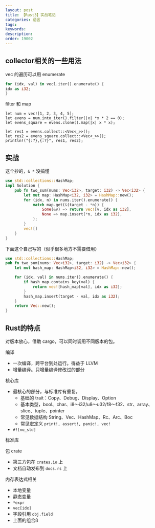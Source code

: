 ```yaml
---
layout: post
title: 【Rust3】实战笔记
categories: 语言
tags:
keywords:
description:
order: 19002
---
```


## collector相关的一些用法

vec 的遍历可以用 enumerate

```rust
for (idx, val) in vec1.iter().enumerate() {
idx as i32;
}
```


filter 和 map

```
let num = vec![1, 2, 3, 4, 5];
let evens = num.into_iter().filter(|x| *x * 2 == 0);
let evens_square = evens.clone().map(|x| x * x);

let res1 = evens.collect::<Vec<_>>();
let res2 = evens_square.collect::<Vec<_>>();
println!("{:?},{:?}", res1, res2);
```




## 实战

这个抄的，`& *` 没搞懂

```Rust
use std::collections::HashMap;
impl Solution {
    pub fn two_sum(nums: Vec<i32>, target: i32) -> Vec<i32> {
        let mut map: HashMap<i32, i32> = HashMap::new();
        for (idx, n) in nums.iter().enumerate() {
            match map.get(&(target - *n)) {
                Some(&v) => return vec![v, idx as i32],
                None => map.insert(*n, idx as i32),
            };
        }
        vec![]
    }
}
```

下面这个自己写的（似乎很多地方不需要借用）

```Rust
use std::collections::HashMap;
pub fn two_sum(nums: Vec<i32>, target: i32) -> Vec<i32> {
    let mut hash_map: HashMap<i32, i32> = HashMap::new();

    for (idx, val) in nums.iter().enumerate() {
        if hash_map.contains_key(val) {
            return vec![hash_map[val], idx as i32];
        }
        hash_map.insert(target - val, idx as i32);
    }
    return Vec::new();
}
```


## Rust的特点

对版本放心，借助 cargo，可以同时调用不同版本的包。

编译
- 一次编译，跨平台到处运行。得益于 LLVM
- 增量编译。只增量编译修改过的部分

核心库
- 最核心的部分，与标准库有重复。
    - 基础的 trait：Copy、Debug、Display、Option
    - 基本类型，bool、char、i8～i32/u8～u32/f8～f32、str、array、slice、tuple、pointer
    - 常见数据结构 String、Vec、HashMap、Rc、Arc、Boc
    - 常见宏定义 `print!, assert!, panic!, vec!`
- `#![no_std]`


标准库

包 crate
- 第三方包在 `crates.io` 上
- 文档自动发布到 `docs.rs` 上


内存表达式相关
- 本地变量
- 静态变量
- `*expr`
- `vec[idx]`
- 字段引用 `obj.field`
- 上面的组合ß
